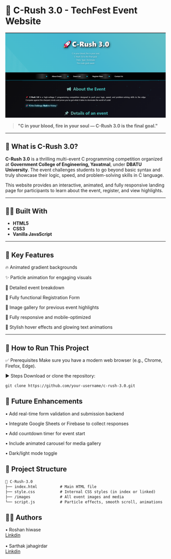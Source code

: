 # 🚀 C-Rush 3.0 - TechFest Event Website

![C-Rush Banner](https://raw.githubusercontent.com/Roshan-470/webpage-Crush3.0/46d556d4daedd9bc99300956045773193e30cd9d/Screenshot%202025-06-21%20171136.png)

> **"C in your blood, fire in your soul — C-Rush 3.0 is the final goal."**

---

## 📌 What is C-Rush 3.0?

**C-Rush 3.0** is a thrilling multi-event C programming competition organized at **Government College of Engineering, Yavatmal**, under **DBATU University**. The event challenges students to go beyond basic syntax and truly showcase their logic, speed, and problem-solving skills in C language.

This website provides an interactive, animated, and fully responsive landing page for participants to learn about the event, register, and view highlights.

---

## 🧑‍💻 Built With

- **HTML5**
- **CSS3**
- **Vanilla JavaScript**

---
## 🚀 Key Features
🔥 Animated gradient backgrounds

✨ Particle animation for engaging visuals

🧠 Detailed event breakdown 

📝 Fully functional Registration Form

🎥 Image gallery for previous event highlights

📱 Fully responsive and mobile-optimized

🌈 Stylish hover effects and glowing text animations

---
## 🔧 How to Run This Project
✅ Prerequisites
Make sure you have a modern web browser (e.g., Chrome, Firefox, Edge).

▶️ Steps
Download or clone the repository:
```
git clone https://github.com/your-username/c-rush-3.0.git
```
## 🌱 Future Enhancements
 &bull; Add real-time form validation and submission backend

  &bull; Integrate Google Sheets or Firebase to collect responses

 &bull;  Add countdown timer for event start

  &bull; Include animated carousel for media gallery

  &bull; Dark/light mode toggle


## 📂 Project Structure

```plaintext
📁 C-Rush-3.0
├── index.html          # Main HTML file
├── style.css           # Internal CSS styles (in index or linked)
├── /images             # All event images and media
└── script.js           # Particle effects, smooth scroll, animations
```
## 👨‍💼 Authors
&bull; Roshan hiwase </br>
<a href="https://www.linkedin.com/in/roshan-hiwase/">Linkdin</a>
</br></br>
&bull; Sarthak jahagirdar </br>
<a href="https://www.linkedin.com/in/sarthak-jahagirdar-59347a365?utm_source=share&utm_campaign=share_via&utm_content=profile&utm_medium=android_app">Linkdin</a>
